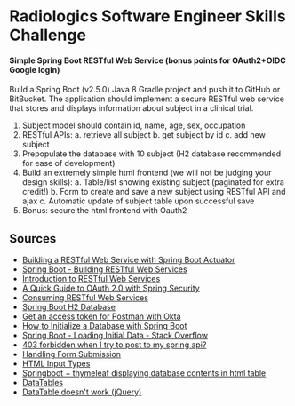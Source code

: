 # Radiologics Software Engineer Skills Challenge

#### Simple Spring Boot RESTful Web Service (bonus points for OAuth2+OIDC Google login)

Build a Spring Boot (v2.5.0) Java 8 Gradle project and push it to GitHub or BitBucket. The application should implement
a secure RESTful web service that stores and displays information about subject in a clinical trial.

1. Subject model should contain id, name, age, sex, occupation
2. RESTful APIs:
   a. retrieve all subject b. get subject by id c. add new subject
3. Prepopulate the database with 10 subject (H2 database recommended for ease of development)
4. Build an extremely simple html frontend (we will not be judging your design skills):
   a. Table/list showing existing subject (paginated for extra credit!)
   b. Form to create and save a new subject using RESTful API and ajax c. Automatic update of subject table upon
   successful save
5. Bonus: secure the html frontend with Oauth2

## Sources

* [Building a RESTful Web Service with Spring Boot Actuator](https://spring.io/guides/gs/actuator-service/)
* [Spring Boot - Building RESTful Web Services](https://www.tutorialspoint.com/spring_boot/spring_boot_building_restful_web_services.htm)
* [Introduction to RESTful Web Services](https://www.javatpoint.com/restful-web-services-spring-boot)
* [A Quick Guide to OAuth 2.0 with Spring Security](https://developer.okta.com/blog/2019/03/12/oauth2-spring-security-guide)
* [Consuming RESTful Web Services](https://www.tutorialspoint.com/spring_boot/spring_boot_consuming_restful_web_services.htm)
* [Spring Boot H2 Database](https://www.javatpoint.com/spring-boot-h2-database)
* [Get an access token for Postman with Okta](https://developer.okta.com/docs/guides/implement-oauth-for-okta/request-access-token/)
* [How to Initialize a Database with Spring Boot](https://docs.spring.io/spring-boot/docs/current/reference/html/howto.html#howto.data-initialization)
* [Spring Boot - Loading Initial Data - Stack Overflow](https://stackoverflow.com/questions/38040572/spring-boot-loading-initial-data)
* [403 forbidden when I try to post to my spring api?](https://stackoverflow.com/questions/52449496/403-forbidden-when-i-try-to-post-to-my-spring-api?rq=1)
* [Handling Form Submission](https://spring.io/guides/gs/handling-form-submission/)
* [HTML Input Types](https://www.w3schools.com/html/html_form_input_types.asp)
* [Springboot + thymeleaf displaying database contents in html table](https://stackoverflow.com/questions/45855614/springboot-thymeleaf-displaying-database-contents-in-html-table)
* [DataTables](https://datatables.net/manual/installation)
* [DataTable doesn't work (jQuery)](https://stackoverflow.com/questions/27873581/datatable-doesnt-work-jquery)

